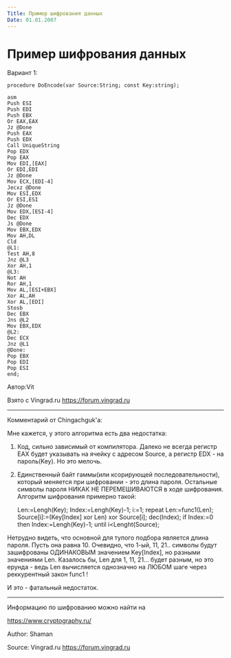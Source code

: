 ```yaml
---
Title: Пример шифрования данных
Date: 01.01.2007
---
```



Пример шифрования данных
========================

Вариант 1:

    procedure DoEncode(var Source:String; const Key:string);

    asm
    Push ESI
    Push EDI
    Push EBX
    Or EAX,EAX
    Jz @Done
    Push EAX
    Push EDX
    Call UniqueString
    Pop EDX
    Pop EAX
    Mov EDI,[EAX]
    Or EDI,EDI
    Jz @Done
    Mov ECX,[EDI-4]
    Jecxz @Done
    Mov ESI,EDX
    Or ESI,ESI
    Jz @Done
    Mov EDX,[ESI-4]
    Dec EDX
    Js @Done
    Mov EBX,EDX
    Mov AH,DL
    Cld
    @L1:
    Test AH,8
    Jnz @L3
    Xor AH,1
    @L3:
    Not AH
    Ror AH,1
    Mov AL,[ESI+EBX]
    Xor AL,AH
    Xor AL,[EDI]
    Stosb
    Dec EBX
    Jns @L2
    Mov EBX,EDX
    @L2:
    Dec ECX
    Jnz @L1
    @Done:
    Pop EBX
    Pop EDI
    Pop ESI
    end;

Автор:Vit

Взято с Vingrad.ru <https://forum.vingrad.ru>

------------------------------------------------------------------------

Комментарий от Chingachguk\'a:

Мне кажется, у этого алгоритма есть два недостатка:

1) Код, сильно зависимый от компилятора. Далеко не всегда
регистр EAX будет указывать на ячейку с адресом Source,
а регистр EDX - на пароль(Key). Но это мелочь.

2) Единственный байт гаммы(или ксорирующей последовательности),
который меняется при шифровании - это длина пароля. Остальные
символы пароля НИКАК НЕ ПЕРЕМЕШИВАЮТСЯ в ходе шифрования. Алгоритм
шифрования примерно такой:

    Len:=Lengh(Key);
    Index:=Lengh(Key)-1;
    i:=1;
    repeat
    Len:=func1(Len);
    Source[i]:=(Key[Index] xor Len) xor Source[i];
    dec(Index);
    if Index:=0 then Index:=Lengh(Key)-1;
    until i<Lenght(Source);

Нетрудно видеть, что основной для тупого подбора является
длина пароля. Пусть она равна 10. Очевидно, что 1-ый, 11, 21..
символы будут зашифрованы ОДИНАКОВЫМ значением Key[Index],
но разными значениями Len. Казалось бы, Len для 1, 11, 21...
будет разным, но это ерунда - ведь Len вычисляется однозначно
на ЛЮБОМ шаге через реккурентный закон func1 !

И это - фатальный недостаток.

------------------------------------------------------------------------


Информацию по шифрованию можно найти на

<https://www.cryptography.ru/>

Author: Shaman

Source: Vingrad.ru <https://forum.vingrad.ru>
